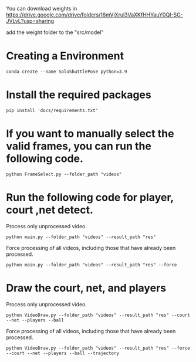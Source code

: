 
You can download weights in https://drive.google.com/drive/folders/16mVjXrul3VaXKfHHYauY0QI-SG-JVLvL?usp=sharing

add the weight folder to the "src/model"

# Creating a Environment

```
conda create --name SoloShuttlePose python=3.9
```

# Install the required packages

```
pip install 'docs/requirements.txt'
```


# If you want to manually select the valid frames, you can run the following code.

```
python FrameSelect.py --folder_path "videos"
```

# Run the following code for player, court ,net detect.

Process only unprocessed video.

```
python main.py --folder_path "videos" --result_path "res" 
```

Force processing of all videos, including those that have already been processed.

```
python main.py --folder_path "videos" --result_path "res" --force
```

# Draw the court,  net, and players

Process only unprocessed video.

```
python VideoDraw.py --folder_path "videos" --result_path "res" --court --net --players --ball
```

Force processing of all videos, including those that have already been processed.

```
python VideoDraw.py --folder_path "videos" --result_path "res" --force --court --net --players --ball --trajectory
```

